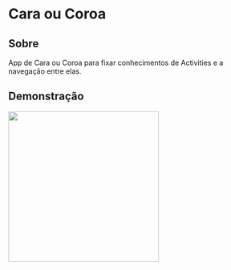 # Cara ou Coroa

## Sobre
App de Cara ou Coroa para fixar conhecimentos de Activities e a navegação entre elas.

## Demonstração
<img src="" width="300">

